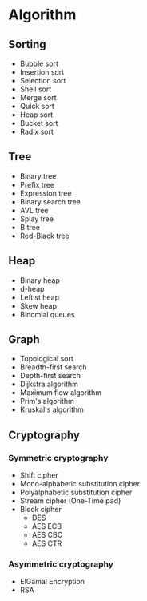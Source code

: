 # Algorithm
## Sorting
- Bubble sort
- Insertion sort
- Selection sort
- Shell sort
- Merge sort
- Quick sort
- Heap sort
- Bucket sort
- Radix sort
## Tree
- Binary tree
- Prefix tree
- Expression tree
- Binary search tree
- AVL tree
- Splay tree
- B tree
- Red-Black tree
## Heap
- Binary heap
- d-heap
- Leftist heap
- Skew heap
- Binomial queues
## Graph
- Topological sort
- Breadth-first search
- Depth-first search
- Dijkstra algorithm
- Maximum flow algorithm
- Prim's algorithm 
- Kruskal's algorithm
## Cryptography
### Symmetric cryptography
- Shift cipher
- Mono-alphabetic substitution cipher
- Polyalphabetic substitution cipher
- Stream cipher (One-Time pad)
- Block cipher
  - DES
  - AES ECB
  - AES CBC
  - AES CTR
### Asymmetric cryptography
- ElGamal Encryption
- RSA
